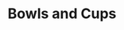 ---
label: 
title: "Bowls and Cups"
order: 520
layout: table-of-contents
presentation: grid
previousPage: /catalogue/a_vessels/i_ancient/2_cast_rotary/3_mosaic/7_splashware/cat-158/
---